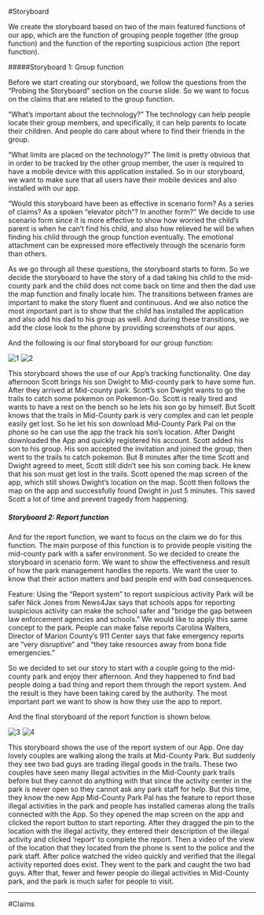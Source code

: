 #Storyboard

We create the storyboard based on two of the main featured functions of our app, which are the function of grouping people together (the group function) and the function of the reporting suspicious action (the report function).

#####Storyboard 1: Group function

Before we start creating our storyboard, we follow the questions from the “Probing the Storyboard” section on the course slide. So we want to focus on the claims that are related to the group function. 

“What’s important about the technology?” 
The technology can help people locate their group members, and specifically, it can help parents to locate their children. And people do care about where to find their friends in the group. 
 
“What limits are placed on the technology?” 
The limit is pretty obvious that in order to be tracked by the other group member, the user is required to have a mobile device with this application installed. So in our storyboard, we want to make sure that all users have their mobile devices and also installed with our app. 

“Would this storyboard have been as effective in scenario form? As a series of claims? As a spoken “elevator pitch”? In another form?” 
We decide to use scenario form since it is more effective to show how worried the child’s parent is when he can’t find his child, and also how relieved he will be when finding his child through the group function eventually. The emotional attachment can be expressed more effectively through the scenario form than others.

As we go through all these questions, the storyboard starts to form.
So we decide the storyboard to have the story of a dad taking his child to the mid-county park and the child does not come back on time and then the dad use the map function and finally locate him. The transitions between frames are important to make the story fluent and continuous. And we also notice the most important part is to show that the child has installed the application and also add his dad to his group as well. And during these transitions, we add the close look to the phone by providing screenshots of our apps.

And the following is our final storyboard for our group function:

![1](https://i.imgur.com/6I08QoO.jpg)
![2](https://i.imgur.com/0eJarSH.jpg)

This storyboard shows the use of our App’s tracking functionality. One day afternoon Scott brings his son Dwight to Mid-county park to have some fun. After they arrived at Mid-county park. Scott’s son Dwight wants to go the trails to catch some pokemon on Pokemon-Go. Scott is really tired and wants to have a rest on the bench so he lets his son go by himself. But Scott knows that the trails in Mid-County park is very complex and can let people easily get lost. So he let his son download Mid-County Park Pal on the phone so he can use the app the track his son’s location. After Dwight downloaded the App and quickly registered his account. Scott added his son to his group. His son accepted the invitation and joined the group, then went to the trails to catch pokemon. But 8 minutes after the time Scott and Dwight agreed to meet, Scott still didn’t see his son coming back. He knew that his son must get lost in the trails. Scott opened the map screen of the app, which still shows Dwight’s location on the map. Scott then follows the map on the app and successfully found Dwight in just 5 minutes. This saved Scott a lot of time and prevent tragedy from happening.

##### Storyboard 2: Report function

And for the report function, we want to focus on the claim we do for this function. The main purpose of this function is to provide people visiting the mid-county park with a safer environment. So we decided to create the storyboard in scenario form. We want to show the effectiveness and result of how the park management handles the reports. We want the user to know that their action matters and bad people end with bad consequences.   

Feature: Using the “Report system” to report suspicious activity
Park will be safer
Nick Jones from News4Jax says that schools apps for reporting suspicious activity can make the school safer and “bridge the gap between law enforcement agencies and schools.” We would like to apply this same concept to the park.
People can make false reports
Carolina Walters, Director of Marion County’s 911 Center says that fake emergency reports are “very disruptive” and “they take resources away from bona fide emergencies.”

So we decided to set our story to start with a couple going to the mid-county park and enjoy their afternoon. And they happened to find bad people doing a bad thing and report them through the report system. And the result is they have been taking cared by the authority. The most important part we want to show is how they use the app to report.

And the final storyboard of the report function is shown below.


![3](https://i.imgur.com/LdHNWna.jpg)
![4](https://i.imgur.com/HvgsIj6.jpg)


This storyboard shows the use of the report system of our App. One day lovely couples are walking along the trails at Mid-County Park. But suddenly they see two bad guys are trading illegal goods in the trails. These two couples have seen many illegal activities in the Mid-County park trails before but they cannot do anything with that since the activity center in the park is never open so they cannot ask any park staff for help. But this time, they know the new App Mid-County Park Pal has the feature to report those illegal activities in the park and people has installed cameras along the trails connected with the App. So they opened the map screen on the app and clicked the report button to start reporting. After they dragged the pin to the location with the illegal activity, they entered their description of the illegal activity and clicked ‘report’ to complete the report. Then a video of the view of the location that they located from the phone is sent to the police and the park staff. After police watched the video quickly and verified that the illegal activity reported does exist. They went to the park and caught the two bad guys. After that, fewer and fewer people do illegal activities in Mid-County park, and the park is much safer for people to visit.  

---
#Claims



